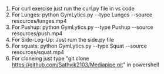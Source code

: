 1. For curl exercise just run the curl.py file in vs code
2. For Lunges: python GymLytics.py --type Lunges --source resources/lunges.mp4
3. For Pushup: python GymLytics.py --type Pushup --source resources/push.mp4
4. For Side-Leg-Up: Just rum the side.py file
5. For squats: python GymLytics.py --type Squat --source resources/squat.mp4
6. For cloneing just type "git clone https://github.com/Sathvik2103/Mediapipe.git" in powershell
   
